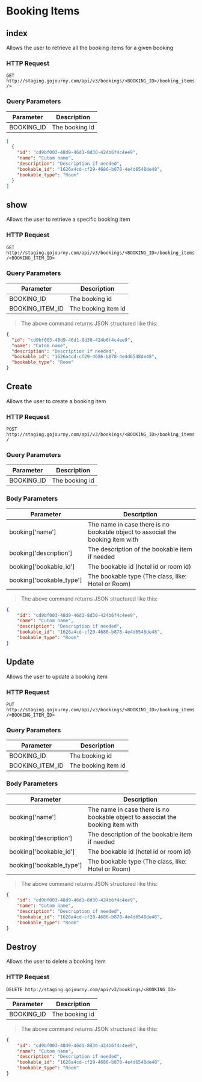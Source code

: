 
# Booking Items

## index

Allows the user to retrieve all the booking items for a given booking

### HTTP Request

`GET http://staging.gojourny.com/api/v3/bookings/<BOOKING_ID>/booking_items/>`

### Query Parameters

Parameter | Description
--------- | -------
BOOKING_ID | The booking id

```json
[
  {
    "id": "cd9bf003-48d9-46d1-8d30-424b6f4c4ee9",
    "name": "Cutom name",
    "description": "Description if needed",
    "bookable_id": "1626a4cd-cf29-4686-b878-4e4d6548de48",
    "bookable_type": "Room"
  }
]
```

## show

Allows the user to retrieve a specific booking item

### HTTP Request

`GET http://staging.gojourny.com/api/v3/bookings/<BOOKING_ID>/booking_items/<BOOKING_ITEM_ID>`

### Query Parameters

Parameter | Description
--------- | -------
BOOKING_ID | The booking id
BOOKING_ITEM_ID | The booking item id

> The above command returns JSON structured like this:

```json
{
  "id": "cd9bf003-48d9-46d1-8d30-424b6f4c4ee9",
  "name": "Cutom name",
  "description": "Description if needed",
  "bookable_id": "1626a4cd-cf29-4686-b878-4e4d6548de48",
  "bookable_type": "Room"
}
```

## Create

Allows the user to create a booking item

### HTTP Request

`POST http://staging.gojourny.com/api/v3/bookings/<BOOKING_ID>/booking_items/`

### Query Parameters

Parameter | Description
--------- | -------
BOOKING_ID | The booking id

### Body Parameters

Parameter | Description
----------|-------------
booking['name'] | The name in case there is no bookable object to associat the booking item with
booking['description'] | The description of the bookable item if needed
booking['bookable_id'] | The bookable id (hotel id or room id)
booking['bookable_type'] |  The bookable type (The class, like: Hotel or Room)

> The above command returns JSON structured like this:

```json
{
    "id": "cd9bf003-48d9-46d1-8d30-424b6f4c4ee9",
    "name": "Cutom name",
    "description": "Description if needed",
    "bookable_id": "1626a4cd-cf29-4686-b878-4e4d6548de48",
    "bookable_type": "Room"
}
```

## Update

Allows the user to update a booking item

### HTTP Request

`PUT http://staging.gojourny.com/api/v3/bookings/<BOOKING_ID>/booking_items/<BOOKING_ITEM_ID>`

### Query Parameters

Parameter | Description
--------- | -------
BOOKING_ID | The booking id
BOOKING_ITEM_ID | The booking item id

### Body Parameters

Parameter | Description
----------|-------------
booking['name'] | The name in case there is no bookable object to associat the booking item with
booking['description'] | The description of the bookable item if needed
booking['bookable_id'] | The bookable id (hotel id or room id)
booking['bookable_type'] |  The bookable type (The class, like: Hotel or Room)

> The above command returns JSON structured like this:

```json
{
    "id": "cd9bf003-48d9-46d1-8d30-424b6f4c4ee9",
    "name": "Cutom name",
    "description": "Description if needed",
    "bookable_id": "1626a4cd-cf29-4686-b878-4e4d6548de48",
    "bookable_type": "Room"
}
```

## Destroy

Allows the user to delete a booking item

### HTTP Request

`DELETE http://staging.gojourny.com/api/v3/bookings/<BOOKING_ID>`

Parameter | Description
--------- | -------
BOOKING_ID | The booking id

> The above command returns JSON structured like this:

```json
{
    "id": "cd9bf003-48d9-46d1-8d30-424b6f4c4ee9",
    "name": "Cutom name",
    "description": "Description if needed",
    "bookable_id": "1626a4cd-cf29-4686-b878-4e4d6548de48",
    "bookable_type": "Room"
}
```

